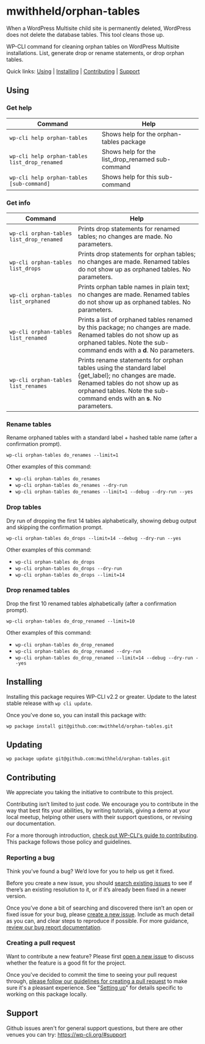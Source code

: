 mwithheld/orphan-tables
==================

When a WordPress Multisite child site is permanently deleted, WordPress does not delete the database tables. This tool cleans those up.

WP-CLI command for cleaning orphan tables on WordPress Multisite installations. List, generate drop or rename statements, or drop orphan tables.

Quick links: [Using](#using) | [Installing](#installing) | [Contributing](#contributing) | [Support](#support)


## Using

### Get help

|Command|Help|
|--- | --- |
|`wp-cli help orphan-tables`|Shows help for the orphan-tables package|
|`wp-cli help orphan-tables list_drop_renamed`|Shows help for the list_drop_renamed sub-command|
|`wp-cli help orphan-tables [sub-command]`|Shows help for this sub-command|

### Get info

|Command|Help|
--- | --- |
|`wp-cli orphan-tables list_drop_renamed`|Prints drop statements for renamed tables; no changes are made. No parameters.|
|`wp-cli orphan-tables list_drops`|Prints drop statements for orphan tables; no changes are made. Renamed tables do not show up as orphaned tables. No parameters.|
|`wp-cli orphan-tables list_orphaned`|Prints orphan table names in plain text; no changes are made. Renamed tables do not show up as orphaned tables. No parameters.|
|`wp-cli orphan-tables list_renamed`|Prints a list of orphaned tables renamed by this package; no changes are made. Renamed tables do not show up as orphaned tables. Note the sub-command ends with a **d**. No parameters.|
|`wp-cli orphan-tables list_renames`|Prints rename statements for orphan tables using the standard label {get_label}; no changes are made. Renamed tables do not show up as orphaned tables. Note the sub-command ends with an **s**. No parameters.|

### Rename tables
Rename orphaned tables with a standard label + hashed table name (after a confirmation prompt).

    wp-cli orphan-tables do_renames --limit=1

Other examples of this command:

* `wp-cli orphan-tables do_renames`
* `wp-cli orphan-tables do_renames --dry-run`
* `wp-cli orphan-tables do_renames --limit=1 --debug --dry-run --yes`

### Drop tables
Dry run of dropping the first 14 tables alphabetically, showing debug output and skipping the confirmation prompt.

    wp-cli orphan-tables do_drops --limit=14 --debug --dry-run --yes

Other examples of this command:

* `wp-cli orphan-tables do_drops`
* `wp-cli orphan-tables do_drops --dry-run`
* `wp-cli orphan-tables do_drops --limit=14`

### Drop renamed tables
Drop the first 10 renamed tables alphabetically (after a confirmation prompt).

    wp-cli orphan-tables do_drop_renamed --limit=10

Other examples of this command:

* `wp-cli orphan-tables do_drop_renamed`
* `wp-cli orphan-tables do_drop_renamed --dry-run`
* `wp-cli orphan-tables do_drop_renamed --limit=14 --debug --dry-run --yes`


## Installing

Installing this package requires WP-CLI v2.2 or greater. Update to the latest stable release with `wp cli update`.

Once you've done so, you can install this package with:

    wp package install git@github.com:mwithheld/orphan-tables.git


## Updating

    wp package update git@github.com:mwithheld/orphan-tables.git


## Contributing

We appreciate you taking the initiative to contribute to this project.

Contributing isn’t limited to just code. We encourage you to contribute in the way that best fits your abilities, by writing tutorials, giving a demo at your local meetup, helping other users with their support questions, or revising our documentation.

For a more thorough introduction, [check out WP-CLI's guide to contributing](https://make.wordpress.org/cli/handbook/contributing/). This package follows those policy and guidelines.

### Reporting a bug

Think you’ve found a bug? We’d love for you to help us get it fixed.

Before you create a new issue, you should [search existing issues](https://github.com/mwithheld/orphan-tables/issues?q=label%3Abug%20) to see if there’s an existing resolution to it, or if it’s already been fixed in a newer version.

Once you’ve done a bit of searching and discovered there isn’t an open or fixed issue for your bug, please [create a new issue](https://github.com/mwithheld/orphan-tables/issues/new). Include as much detail as you can, and clear steps to reproduce if possible. For more guidance, [review our bug report documentation](https://make.wordpress.org/cli/handbook/bug-reports/).

### Creating a pull request

Want to contribute a new feature? Please first [open a new issue](https://github.com/mwithheld/orphan-tables/issues/new) to discuss whether the feature is a good fit for the project.

Once you've decided to commit the time to seeing your pull request through, [please follow our guidelines for creating a pull request](https://make.wordpress.org/cli/handbook/pull-requests/) to make sure it's a pleasant experience. See "[Setting up](https://make.wordpress.org/cli/handbook/pull-requests/#setting-up)" for details specific to working on this package locally.


## Support

Github issues aren't for general support questions, but there are other venues you can try: https://wp-cli.org/#support

